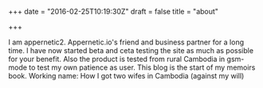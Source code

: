 +++
date = "2016-02-25T10:19:30Z"
draft = false
title = "about"

+++
I am appernetic2. Appernetic.io's friend and business partner for a long time. I have now started beta and ceta testing the site as much as possible for your benefit. Also the product is tested from rural Cambodia in gsm-mode to test my own patience as user. This blog is the start of my memoirs book. Working name: How I got two wifes in Cambodia (against my will)
